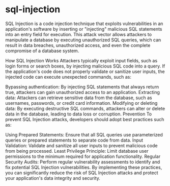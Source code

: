 # sql-injection

SQL Injection is a code injection technique that exploits vulnerabilities in an application's software by inserting or "injecting" malicious SQL statements into an entry field for execution. This attack vector allows attackers to manipulate a database by executing unauthorized SQL queries, which can result in data breaches, unauthorized access, and even the complete compromise of a database system.

How SQL Injection Works
Attackers typically exploit input fields, such as login forms or search boxes, by injecting malicious SQL code into a query. If the application's code does not properly validate or sanitize user inputs, the injected code can execute unexpected commands, such as:

Bypassing authentication: By injecting SQL statements that always return true, attackers can gain unauthorized access to an application.
Extracting data: Attackers can retrieve sensitive data from the database, such as usernames, passwords, or credit card information.
Modifying or deleting data: By executing destructive SQL commands, attackers can alter or delete data in the database, leading to data loss or corruption.
Prevention
To prevent SQL Injection attacks, developers should adopt best practices such as:

Using Prepared Statements: Ensure that all SQL queries use parameterized queries or prepared statements to separate code from data.
Input Validation: Validate and sanitize all user inputs to prevent malicious code from being processed.
Least Privilege Principle: Limit database user permissions to the minimum required for application functionality.
Regular Security Audits: Perform regular vulnerability assessments to identify and fix potential SQL Injection vulnerabilities.
By implementing these practices, you can significantly reduce the risk of SQL Injection attacks and protect your application's data integrity and security.
